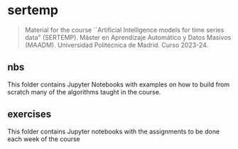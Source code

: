 # sertemp
> Material for the course ``Artificial Intelligence models for time series data" (SERTEMP).
> Máster en Aprendizaje Automático y Datos Masivos (MAADM).
> Universidad Politécnica de Madrid.
> Curso 2023-24.

## nbs
This folder contains Jupyter Notebooks with examples on how to build from scratch many of the algorithms taught in the course.

## exercises
This folder contains Jupyter notebooks with the assignments to be done each week of the course



